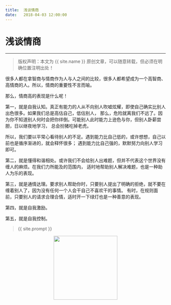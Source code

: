 ```yaml
---             
title:  浅谈情商    
date:   2018-04-03 12:00:00
---
```

# 浅谈情商

***
> 版权声明：本文为 {{ site.name }} 原创文章，可以随意转载，但必须在明确位置注明出处！

很多人都在拿智商与情商作为人与人之间的比较，很多人都希望成为一个高智商、高情商的人。所以，情商的重要性不言而喻。

那么，情商高的表现是什么呢！

第一，就是自我认知。真正有能力的人从不向别人吹嘘炫耀，即使自己确实比别人出色很多。如果我们总是高估自己，低估别人，
那么，危险就离我们不远了。因为你不知道别人何时会把你绊倒。可能别人此时能力上逊色与你，但别人卧薪尝胆，日以继夜地学习，
总会扮猪吃掉老虎。

所以，我们要以平常心看待别人的不足。遇到能力比自己低的，或许想想，自己以前也是循序渐进的，就会释怀很多；
遇到能力比自己强的，默默努力向别人学习即可。

第二，就是懂得和谐相处。或许我们不会给别人出难题，但并不代表这个世界没有缠人的麻烦。在我们力所能及的范围内，
适时地帮助别人解决难题，也是一种助人为乐的表现。

第三，就是通情达理。要求别人帮助你时，只要别人提出了明确的拒绝，就不要在缠着别人了，因为没有任何一个人会干自己不喜欢干的事情。
有时，在规则面前，只要别人的请求合理合情，适时开一下绿灯也是一种善意的表现。

第四，就是自我激励。

第五，就是自我控制。


> {{ site.prompt }}

<div  align="center">
<img src="https://rengui520.github.io/images/wechart.jpg" width = "200" height = "200"/>